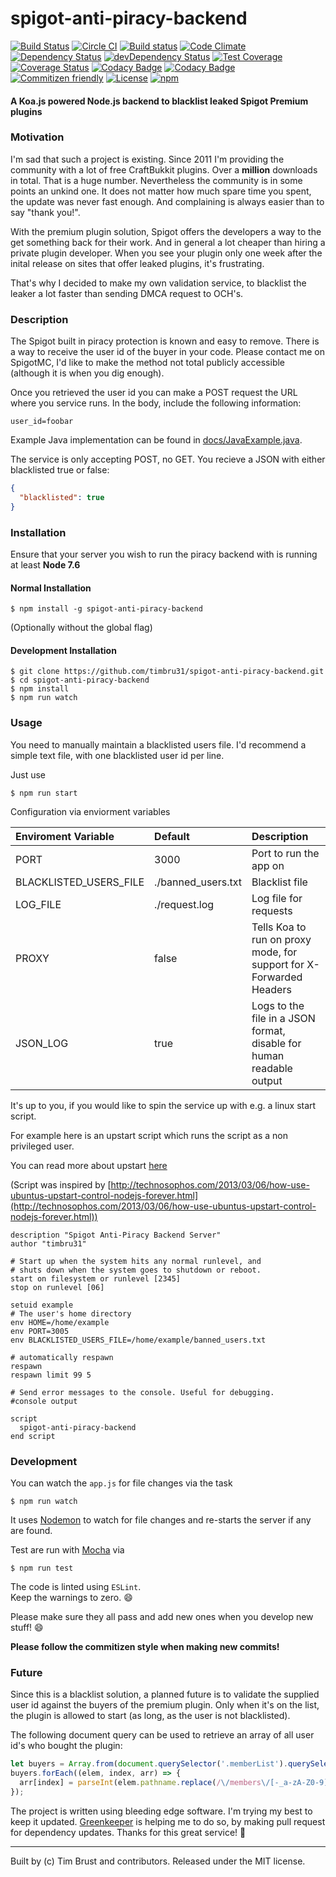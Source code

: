 # spigot-anti-piracy-backend
[![Build Status](https://travis-ci.org/timbru31/spigot-anti-piracy-backend.svg?branch=master)](https://travis-ci.org/timbru31/spigot-anti-piracy-backend)
[![Circle CI](https://img.shields.io/circleci/project/timbru31/spigot-anti-piracy-backend.svg)](https://circleci.com/gh/timbru31/spigot-anti-piracy-backend)
[![Build status](https://ci.appveyor.com/api/projects/status/asl8iebx2n19kv4y?svg=true)](https://ci.appveyor.com/project/timbru31/spigot-anti-piracy-backend)
[![Code Climate](https://codeclimate.com/github/timbru31/spigot-anti-piracy-backend/badges/gpa.svg)](https://codeclimate.com/github/timbru31/spigot-anti-piracy-backend)
[![Dependency Status](https://david-dm.org/timbru31/spigot-anti-piracy-backend.svg)](https://david-dm.org/timbru31/spigot-anti-piracy-backend)
[![devDependency Status](https://david-dm.org/timbru31/spigot-anti-piracy-backend/dev-status.svg)](https://david-dm.org/timbru31/spigot-anti-piracy-backend#info=devDependencies)
[![Test Coverage](https://codeclimate.com/github/timbru31/spigot-anti-piracy-backend/badges/coverage.svg)](https://codeclimate.com/github/timbru31/spigot-anti-piracy-backend/coverage)
[![Coverage Status](https://coveralls.io/repos/github/timbru31/spigot-anti-piracy-backend/badge.svg?branch=master)](https://coveralls.io/github/timbru31/spigot-anti-piracy-backend?branch=master)
[![Codacy Badge](https://api.codacy.com/project/badge/Coverage/716c0578012b4237844e8ac680e0127c)](https://www.codacy.com/app/timbru31/spigot-anti-piracy-backend?utm_source=github.com&utm_medium=referral&utm_content=timbru31/spigot-anti-piracy-backend&utm_campaign=Badge_Coverage)
[![Codacy Badge](https://api.codacy.com/project/badge/Grade/716c0578012b4237844e8ac680e0127c)](https://www.codacy.com/app/timbru31/spigot-anti-piracy-backend?utm_source=github.com&utm_medium=referral&utm_content=timbru31/spigot-anti-piracy-backend&utm_campaign=badger)
[![Commitizen friendly](https://img.shields.io/badge/commitizen-friendly-brightgreen.svg)](http://commitizen.github.io/cz-cli/)
[![License](https://img.shields.io/badge/License-MIT-blue.svg)](LICENSE)
[![npm](https://img.shields.io/npm/v/spigot-anti-piracy-backend.svg)](https://www.npmjs.com/package/spigot-anti-piracy-backend)

#### A Koa.js powered Node.js backend to blacklist leaked Spigot Premium plugins

### Motivation

I'm sad that such a project is existing.
Since 2011 I'm providing the community with a lot of free CraftBukkit plugins.
Over a **million** downloads in total. That is a huge number.
Nevertheless the community is in some points an unkind one.
It does not matter how much spare time you spent, the update was never fast enough. And complaining is always easier than to say "thank you!".

With the premium plugin solution, Spigot offers the developers a way to the get something back for their work.
And in general a lot cheaper than hiring a private plugin developer.
When you see your plugin only one week after the inital release on sites that offer leaked plugins, it's frustrating.

That's why I decided to make my own validation service, to blacklist the leaker a lot faster than sending DMCA request to OCH's.

### Description

The Spigot built in piracy protection is known and easy to remove.
There is a way to receive the user id of the buyer in your code.
Please contact me on SpigotMC, I'd like to make the method not total publicly accessible (although it is when you dig enough).

Once you retrieved the user id you can make a POST request the URL where you service runs.
In the body, include the following information:
```
user_id=foobar
```

Example Java implementation can be found in [docs/JavaExample.java](docs/JavaExample.java).

The service is only accepting POST, no GET.
You recieve a JSON with either blacklisted true or false:
```json
{
  "blacklisted": true
}
```

### Installation

Ensure that your server you wish to run the piracy backend with is running at least **Node 7.6**


#### Normal Installation

```shell
$ npm install -g spigot-anti-piracy-backend
```

(Optionally without the global flag)

#### Development Installation

```shell
$ git clone https://github.com/timbru31/spigot-anti-piracy-backend.git
$ cd spigot-anti-piracy-backend
$ npm install
$ npm run watch
```

### Usage

You need to manually maintain a blacklisted users file.
I'd recommend a simple text file, with one blacklisted user id per line.

Just use
```shell
$ npm run start
```

Configuration via enviorment variables

| Enviroment Variable    | Default            | Description                                                          |
|:---------------------- |:------------------ |:-------------------------------------------------------------------- |
| PORT                   | 3000               | Port to run the app on                                               |
| BLACKLISTED_USERS_FILE | ./banned_users.txt | Blacklist file                                                       |
| LOG_FILE               | ./request.log      | Log file for requests                                                |
| PROXY                  | false              | Tells Koa to run on proxy mode, for support for X-Forwarded Headers  |
| JSON_LOG               | true               | Logs to the file in a JSON format, disable for human readable output |

It's up to you, if you would like to spin the service up with e.g. a linux start script.

For example here is an upstart script which runs the script as a non privileged user.

You can read more about upstart [here](http://upstart.ubuntu.com/cookbook)

(Script was inspired by [http://technosophos.com/2013/03/06/how-use-ubuntus-upstart-control-nodejs-forever.html](http://technosophos.com/2013/03/06/how-use-ubuntus-upstart-control-nodejs-forever.html))

```
description "Spigot Anti-Piracy Backend Server"
author "timbru31"

# Start up when the system hits any normal runlevel, and
# shuts down when the system goes to shutdown or reboot.
start on filesystem or runlevel [2345]
stop on runlevel [06]

setuid example
# The user's home directory
env HOME=/home/example
env PORT=3005
env BLACKLISTED_USERS_FILE=/home/example/banned_users.txt

# automatically respawn
respawn
respawn limit 99 5

# Send error messages to the console. Useful for debugging.
#console output

script
  spigot-anti-piracy-backend
end script
```

### Development

You can watch the ``app.js`` for file changes via the task
```shell
$ npm run watch
```
It uses [Nodemon](https://nodemon.io) to watch for file changes and re-starts the server if any are found.

Test are run with [Mocha](https://mochajs.org/) via
```shell
$ npm run test
```

The code is linted using ``ESLint``.  
Keep the warnings to zero. :smile:

Please make sure they all pass and add new ones when you develop new stuff! :smile:

**Please follow the commitizen style when making new commits!**

### Future

Since this is a blacklist solution, a planned future is to validate the supplied user id against the buyers of the premium plugin.
Only when it's on the list, the plugin is allowed to start (as long, as the user is not blacklisted).

The following document query can be used to retrieve an array of all user id's who bought the plugin:
```js
let buyers = Array.from(document.querySelector('.memberList').querySelectorAll('a.username'));
buyers.forEach((elem, index, arr) => {
  arr[index] = parseInt(elem.pathname.replace(/\/members\/[-_a-zA-Z0-9]+\./, '').replace('/', ''));
});
```

The project is written using bleeding edge software. I'm trying my best to keep it updated.
[Greenkeeper](http://greenkeeper.io) is helping me to do so, by making pull request for dependency updates. Thanks for this great service! :rocket:

---
Built by (c) Tim Brust and contributors. Released under the MIT license.
